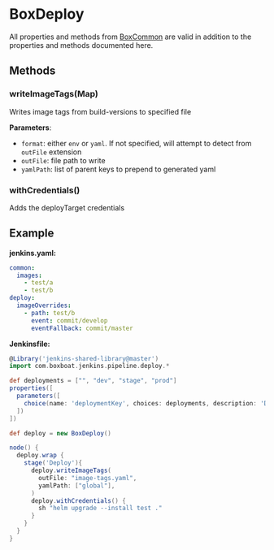 # BoxDeploy

All properties and methods from [BoxCommon](box-common.md) are valid in addition to the properties and methods documented here.

## Methods

### writeImageTags(Map)

Writes image tags from build-versions to specified file

**Parameters**:
- `format`: either `env` or `yaml`.  If not specified, will attempt to detect from `outFile` extension
- `outFile`: file path to write
- `yamlPath`: list of parent keys to prepend to generated yaml

### withCredentials()

Adds the deployTarget credentials

## Example

**jenkins.yaml:**

```yaml
common:
  images:
    - test/a
    - test/b
deploy:
  imageOverrides:
    - path: test/b
      event: commit/develop
      eventFallback: commit/master
```

**Jenkinsfile:**

```groovy
@Library('jenkins-shared-library@master')
import com.boxboat.jenkins.pipeline.deploy.*

def deployments = ["", "dev", "stage", "prod"]
properties([
  parameters([
    choice(name: 'deploymentKey', choices: deployments, description: 'Deployment', defaultValue: '')
  ])
])

def deploy = new BoxDeploy()

node() {
  deploy.wrap {
    stage('Deploy'){
      deploy.writeImageTags(
        outFile: "image-tags.yaml",
        yamlPath: ["global"],
      )
      deploy.withCredentials() {
        sh "helm upgrade --install test ."
      }
    }
  }
}
```
